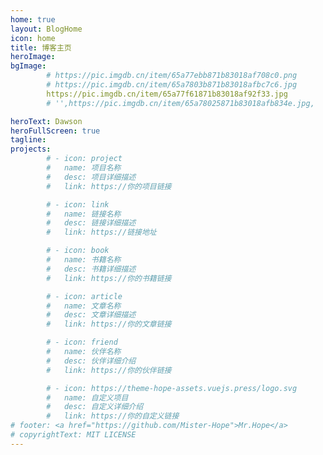 ```yaml
---
home: true
layout: BlogHome
icon: home
title: 博客主页
heroImage:
bgImage:
        # https://pic.imgdb.cn/item/65a77ebb871b83018af708c0.png
        # https://pic.imgdb.cn/item/65a7803b871b83018afbc7c6.jpg
        https://pic.imgdb.cn/item/65a77f61871b83018af92f33.jpg
        # '',https://pic.imgdb.cn/item/65a78025871b83018afb834e.jpg,

heroText: Dawson
heroFullScreen: true
tagline:
projects:
        # - icon: project
        #   name: 项目名称
        #   desc: 项目详细描述
        #   link: https://你的项目链接

        # - icon: link
        #   name: 链接名称
        #   desc: 链接详细描述
        #   link: https://链接地址

        # - icon: book
        #   name: 书籍名称
        #   desc: 书籍详细描述
        #   link: https://你的书籍链接

        # - icon: article
        #   name: 文章名称
        #   desc: 文章详细描述
        #   link: https://你的文章链接

        # - icon: friend
        #   name: 伙伴名称
        #   desc: 伙伴详细介绍
        #   link: https://你的伙伴链接

        # - icon: https://theme-hope-assets.vuejs.press/logo.svg
        #   name: 自定义项目
        #   desc: 自定义详细介绍
        #   link: https://你的自定义链接
# footer: <a href="https://github.com/Mister-Hope">Mr.Hope</a>
# copyrightText: MIT LICENSE
---
```

